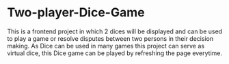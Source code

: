 # Two-player-Dice-Game
This is a frontend project in which 2 dices will be displayed and can be used to play a game or resolve disputes between two persons in their decision making. As Dice can be used in many games this project can serve as virtual dice, this Dice game can be played by refreshing the page everytime.
